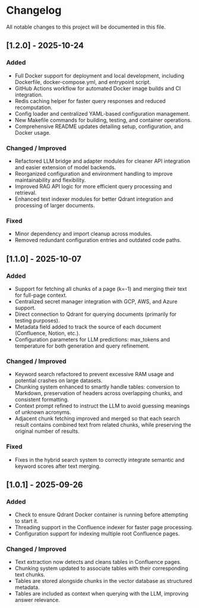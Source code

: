 # Changelog

All notable changes to this project will be documented in this file.

## [1.2.0] - 2025-10-24
### Added
- Full Docker support for deployment and local development, including Dockerfile, docker-compose.yml, and entrypoint script.
- GitHub Actions workflow for automated Docker image builds and CI integration.
- Redis caching helper for faster query responses and reduced recomputation.
- Config loader and centralized YAML-based configuration management.
- New Makefile commands for building, testing, and container operations.
- Comprehensive README updates detailing setup, configuration, and Docker usage.
### Changed / Improved
- Refactored LLM bridge and adapter modules for cleaner API integration and easier extension of model backends.
- Reorganized configuration and environment handling to improve maintainability and flexibility.
- Improved RAG API logic for more efficient query processing and retrieval.
- Enhanced text indexer modules for better Qdrant integration and processing of larger documents.
### Fixed
- Minor dependency and import cleanup across modules.
- Removed redundant configuration entries and outdated code paths.

## [1.1.0] - 2025-10-07
### Added

- Support for fetching all chunks of a page (k=-1) and merging their text for full-page context.
- Centralized secret manager integration with GCP, AWS, and Azure support.
- Direct connection to Qdrant for querying documents (primarily for testing purposes).
- Metadata field added to track the source of each document (Confluence, Notion, etc.).
- Configuration parameters for LLM predictions: max_tokens and temperature for both generation and query refinement.

### Changed / Improved

- Keyword search refactored to prevent excessive RAM usage and potential crashes on large datasets.
- Chunking system enhanced to smartly handle tables: conversion to Markdown, preservation of headers across overlapping chunks, and consistent formatting.
- Context prompt refined to instruct the LLM to avoid guessing meanings of unknown acronyms.
- Adjacent chunk fetching improved and merged so that each search result contains combined text from related chunks, while preserving the original number of results.

### Fixed

- Fixes in the hybrid search system to correctly integrate semantic and keyword scores after text merging.

## [1.0.1] - 2025-09-26
### Added
- Check to ensure Qdrant Docker container is running before attempting to start it.
- Threading support in the Confluence indexer for faster page processing.
- Configuration support for indexing multiple root Confluence pages.

### Changed / Improved
- Text extraction now detects and cleans tables in Confluence pages.
- Chunking system updated to associate tables with their corresponding text chunks.
- Tables are stored alongside chunks in the vector database as structured metadata.
- Tables are included as context when querying with the LLM, improving answer relevance.
